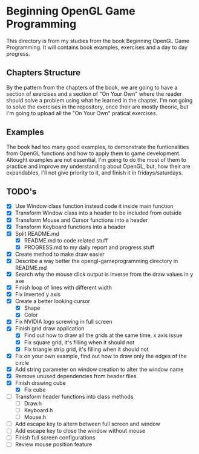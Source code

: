 # Beginning OpenGL Game Programming

This directory is from my studies from the book Beginning OpenGL Game Programming. It will contains book examples, exercises and a day to day progress.

## Chapters Structure

By the pattern from the chapters of the book, we are going to have a section of exercises and a section of "On Your Own" where the reader should solve a problem using what he learned in the chapter. I'm not going to solve the exercises in the repository, once their are mostly theoric, but I'm going to upload all the "On Your Own" pratical exercises.

## Examples

The book had too many good examples, to demonstrate the funtionalities from OpenGL functions and how to apply them to game development. Altought examples are not essential, I'm going to do the most of them to practice and improve my understanding about OpenGL, but, how their are expandables, I'll not give priority to it, and finish it in fridays/saturdays.

## TODO's

- [X] Use Window class function instead code it inside main function
- [X] Transform Window class into a header to be included from outside
- [X] Transform Mouse and Cursor functions into a header
- [X] Transform Keyboard functions into a header
- [X] Split README.md
    - [X] README.md to code related stuff
    - [X] PROGRESS.md to my daily report and progress stuff
- [X] Create method to make draw easier
- [X] Describe a way better the opengl-gameprogramming directory in README.md
- [X] Search why the mouse click output is inverse from the draw values in y axe
- [X] Finish loop of lines with different width
- [X] Fix inverted y axis
- [X] Create a better looking cursor
    - [X] Shape
    - [X] Color
- [X] Fix NVIDIA logo screwing in full screen
- [X] Finish grid draw application
    - [X] Find out how to draw all the grids at the same time, x axis issue
    - [X] Fix square grid, it's filling when it should not
    - [X] Fix triangle strip grid, it's filling when it should not
- [X] Fix on your own example, find out how to draw only the edges of the circle
- [X] Add string parameter on window creation to alter the window name
- [X] Remove unused dependencies from header files
- [x] Finish drawing cube
    - [X] Fix cube
- [ ] Transform header functions into class methods
    - [ ] Draw.h
    - [ ] Keyboard.h
    - [ ] Mouse.h
- [ ] Add escape key to altern between full screen and window
- [ ] Add escape key to close the window without mouse
- [ ] Finish full screen configurations
- [ ] Review mouse position feature
